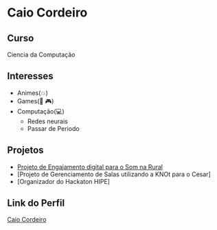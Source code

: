 # Caio Cordeiro

## Curso

Ciencia da Computação

## Interesses

- Animes(💥)
- Games(👾 🎮)
- Computação(💻)
  - Redes neurais
  - Passar de Periodo

## Projetos

- [Projeto de Engajamento digital para o Som na Rural](https://github.com/Abduzidos/Som-na-Rural-Paulo)
- [Projeto de Gerenciamento de Salas utilizando a KNOt para o Cesar]
- [Organizador do Hackaton HIPE]
## Link do Perfil

[Caio Cordeiro](https://github.com/CaioCordeiro)

